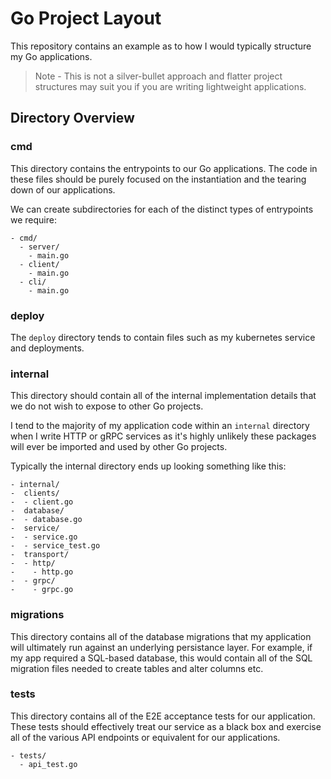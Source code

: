 Go Project Layout
==================

This repository contains an example as to how I would typically structure my Go applications.

> Note - This is not a silver-bullet approach and flatter project structures may suit you if you are writing lightweight applications.

## Directory Overview

### cmd

This directory contains the entrypoints to our Go applications. The code in these files should be purely focused on the instantiation and the tearing down of our applications.

We can create subdirectories for each of the distinct types of entrypoints we require:

```output
- cmd/
  - server/
    - main.go
  - client/
    - main.go
  - cli/
    - main.go
```

### deploy

The `deploy` directory tends to contain files such as my kubernetes service and deployments. 

### internal

This directory should contain all of the internal implementation details that we do not wish to expose to other Go projects. 

I tend to the majority of my application code within an `internal` directory when I write HTTP or gRPC services as it's highly unlikely these packages will ever be imported and used by other Go projects.

Typically the internal directory ends up looking something like this:

```output
- internal/
-  clients/
-  - client.go
-  database/
-  - database.go
-  service/
-  - service.go
-  - service_test.go
-  transport/
-  - http/
-    - http.go
-  - grpc/
-    - grpc.go
``` 

### migrations

This directory contains all of the database migrations that my application will ultimately run against an underlying persistance layer. For example, if my app required a SQL-based database, this would contain all of the SQL migration files needed to create tables and alter columns etc.

### tests

This directory contains all of the E2E acceptance tests for our application. These tests should effectively treat our service as a black box and exercise all of the various API endpoints or equivalent for our applications.

```output
- tests/
  - api_test.go
```